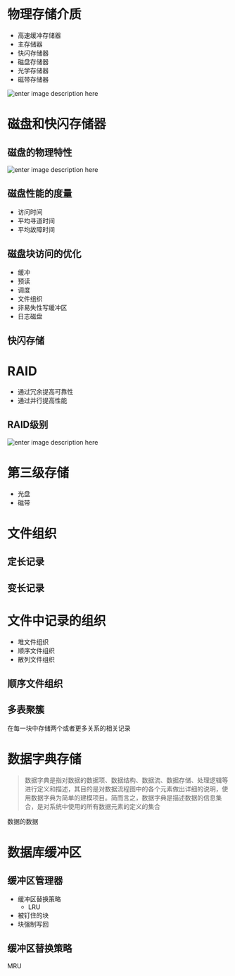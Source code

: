 # 物理存储介质

- 高速缓冲存储器
- 主存储器
- 快闪存储器
- 磁盘存储器
- 光学存储器
- 磁带存储器

![enter image description here](https://img-blog.csdn.net/20150813171035419?watermark/2/text/aHR0cDovL2Jsb2cuY3Nkbi5uZXQv/font/5a6L5L2T/fontsize/400/fill/I0JBQkFCMA==/dissolve/70/gravity/Center)

# 磁盘和快闪存储器

## 磁盘的物理特性

![enter image description here](https://images2017.cnblogs.com/blog/1185302/201712/1185302-20171222213427318-2105425085.jpg)

## 磁盘性能的度量

- 访问时间
- 平均寻道时间
- 平均故障时间

## 磁盘块访问的优化

- 缓冲
- 预读
- 调度
- 文件组织
- 非易失性写缓冲区
- 日志磁盘

## 快闪存储

# RAID

- 通过冗余提高可靠性
- 通过并行提高性能

## RAID级别

![enter image description here](http://guanjianfeng.com/wp-content/uploads/2018/05/RAID001.gif)

# 第三级存储

- 光盘
- 磁带

# 文件组织

## 定长记录

## 变长记录

# 文件中记录的组织

- 堆文件组织
- 顺序文件组织
- 散列文件组织

## 顺序文件组织

## 多表聚簇

在每一块中存储两个或者更多关系的相关记录

# 数据字典存储

> 数据字典是指对数据的数据项、数据结构、数据流、数据存储、处理逻辑等进行定义和描述，其目的是对数据流程图中的各个元素做出详细的说明，使用数据字典为简单的建模项目。简而言之，数据字典是描述数据的信息集合，是对系统中使用的所有数据元素的定义的集合

数据的数据

# 数据库缓冲区

## 缓冲区管理器
- 缓冲区替换策略
  - LRU
- 被钉住的块
- 块强制写回

## 缓冲区替换策略
MRU

